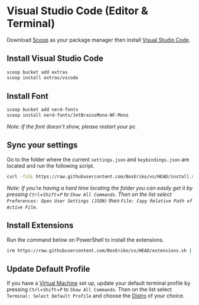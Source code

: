 # Visual Studio Code (Editor & Terminal)
Download [Scoop](https://github.com/BosEriko/scoop) as your package manager then install [Visual Studio Code](https://scoop.sh/#/apps?q=vscode).

## Install Visual Studio Code
```sh
scoop bucket add extras
scoop install extras/vscode
```

## Install Font
```sh
scoop bucket add nerd-fonts
scoop install nerd-fonts/JetBrainsMono-NF-Mono
```

_Note: If the font doesn't show, please restart your pc._

## Sync your settings
Go to the folder where the current `settings.json` and `keybindings.json` are located and run the following script.
```sh
curl -fsSL https://raw.githubusercontent.com/BosEriko/vs/HEAD/install.sh | sh
```

_Note: If you're having a hard time locating the folder you can easily get it by pressing `Ctrl`+`Shift`+`P` to `Show All Commands`. Then on the list select `Preferences: Open User Settings (JSON)` then `File: Copy Relative Path of Active File`._

## Install Extensions
Run the command below on PowerShell to install the extensions.
```sh
irm https://raw.githubusercontent.com/BosEriko/vs/HEAD/extensions.sh | iex
```

## Update Default Profile
If you have a [Virtual Machine](https://github.com/BosEriko/wsl) set up, update your default terminal profile by pressing `Ctrl`+`Shift`+`P` to `Show All Commands`. Then on the list select `Terminal: Select Default Profile` and choose the [Distro](https://github.com/BosEriko/ubuntu) of your choice.